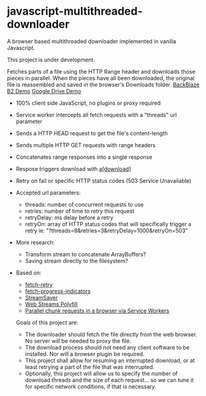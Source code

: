 # javascript-multithreaded-downloader
A browser based multithreaded downloader implemented in vanilla Javascript.

This project is under development.

Fetches parts of a file using the HTTP Range header and downloads those pieces in parallel. When the pieces have all been downloaded, the original file is reassembled and saved in the browser's Downloads folder.
[BackBlaze B2 Demo](https://backblaze-b2-samples.github.io/multithreaded-downloader-js/backBlaze.html)
[Google Drive Demo](https://backblaze-b2-samples.github.io/multithreaded-downloader-js/googleDrive.html)

* 100% client side JavaScript, no plugins or proxy required
* Service worker intercepts all fetch requests with a "threads" url parameter
* Sends a HTTP HEAD request to get the file's content-length
* Sends multiple HTTP GET requests with range headers
* Concatenates range responses into a single response
* Respose triggers download with [a[download]](https://developer.mozilla.org/en-US/docs/Web/HTML/Element/a#attr-download)
* Retry on fail or specific HTTP status codes (503 Service Unavailable)

* Accepted url parameters:
  - threads: number of concurrent requests to use
  - retries: number of time to retry this request
  - retryDelay: ms delay before a retry
  - retryOn: array of HTTP status codes that will specifically trigger a retry
    ie: "?threads=8&retries=3&retryDelay=1000&retryOn=503"

* More research:
  - Transform stream to concatenate ArrayBuffers?
  - Saving stream directly to the filesystem?

* Based on:
  - [fetch-retry](https://github.com/jonbern/fetch-retry)
  - [fetch-progress-indicators](https://github.com/AnthumChris/fetch-progress-indicators)
  - [StreamSaver](https://github.com/jimmywarting/StreamSaver.js)
  - [Web Streams Polyfill](https://github.com/creatorrr/web-streams-polyfill)
  - [Parallel chunk requests in a browser via Service Workers](https://blog.ghaiklor.com/parallel-chunk-requests-in-a-browser-via-service-workers-7be10be2b75f)


  Goals of this project are:
  * The downloader should fetch the file directly from the web browser. No server will be needed to proxy the file.
  * The download process should not need any client software to be installed. Nor will a browser plugin be required.
  * This project shall allow for resuming an interrupted download, or at least retrying a part of the file that was interrupted.
  * Optionally, this project will allow us to specify the number of download threads and the size of each request... so we can tune it for specific network conditions, if that is necessary.
